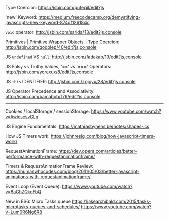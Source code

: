 Type Coercion:
https://jsbin.com/pufeqil/edit?js

'new' Keyword:
https://medium.freecodecamp.org/demystifying-javascripts-new-keyword-874df126184c

`void` operator: 
http://jsbin.com/sarida/13/edit?js,console

Primitives | Primitive Wrapper Objects | Type Coercion: 
http://jsbin.com/qodolep/40/edit?js,console

JS `undefined` VS `null`:
http://jsbin.com/fadakab/19/edit?js,console

JS Falsy vs Truthy Values, '==' vs '===' Operators:
http://jsbin.com/yorexux/8/edit?js,console

JS `this` IDENTIFIER:
http://jsbin.com/zojoyu/28/edit?js,console

JS Operator Precedence and Associativity:
http://jsbin.com/bamabob/179/edit?js,console

---

Cookies / localStorage / sessionStorage:
https://www.youtube.com/watch?v=AwicscsvGLg

JS Engine Fundamentals:
https://mathiasbynens.be/notes/shapes-ics

How JS Timers work:
https://johnresig.com/blog/how-javascript-timers-work/

RequestAnimationFrame:
https://dev.opera.com/articles/better-performance-with-requestanimationframe/

Timers & RequestAnimationFrame Review:
https://humanwhocodes.com/blog/2011/05/03/better-javascript-animations-with-requestanimationframe/

Event Loop (Event Queue):
https://www.youtube.com/watch?v=8aGhZQkoFbQ

New in ES6: Micro Tasks queue
https://jakearchibald.com/2015/tasks-microtasks-queues-and-schedules/
https://www.youtube.com/watch?v=Lum0R6Ng6R8
